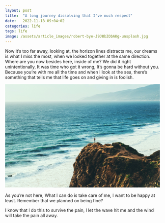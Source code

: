 ```yaml
---
layout: post
title:  "A long journey dissolving that I've much respect"
date:   2022-11-18 09:04:02
categories: life
tags: life
image: /assets/article_images/robert-bye-J9J8bZObAKg-unsplash.jpg
---
```


Now it’s too far away, looking at, the horizon lines distracts me, our dreams is what I miss the most, when we looked together at the same direction.
Where are you now besides here, inside of me? We did it right unintentionally, It was time who got it wrong, It’s gonna be hard without you.
Because you’re with me all the time and when I look at the sea, there’s something that tells me that life goes on and giving in is foolish.

![Our dreams is what I miss the most. When we looked together at the same direction.](/assets/article_images/austin-neill-HAKTHWgeDWE-unsplash.jpg "Our dreams is what I miss the most. When we looked together at the same direction.")

As you’re not here, What I can do is take care of me, I want to be happy at least. Remember that we planned on being fine?

I know that I do this to survive the pain, I let the wave hit me and the wind will take the pain all away.
